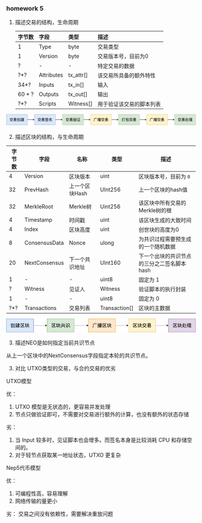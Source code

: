 
### homework 5

1. 描述交易的结构，生命周期

   | 字节数 | 字段       | 类型      | 描述                     |
   | ------ | ---------- | --------- | ------------------------ |
   | 1      | Type       | byte      | 交易类型                 |
   | 1      | Version    | byte      | 交易版本号，目前为0      |
   | ?      | -          | -         | 特定交易的数据           |
   | ?*?    | Attributes | tx_attr[] | 该交易所具备的额外特性   |
   | 34*?   | Inputs     | tx_in[]   | 输入                     |
   | 60 * ? | Outputs    | tx_out[]  | 输出                     |
   | ?*?    | Scripts    | Witness[] | 用于验证该交易的脚本列表 |

   

![res](./images/tx-life.png)



2. 描述区块的结构，与生命周期

| 字节数 | 字段          | 名称           | 类型          | 描述                                       |
| ------ | ------------- | -------------- | ------------- | ------------------------------------------ |
| 4      | Version       | 区块版本       | uint          | 区块版本号，目前为 `0`                     |
| 32     | PrevHash      | 上一个区块Hash | UInt256       | 上一个区块的hash值                         |
| 32     | MerkleRoot    | Merkle树       | Uint256       | 该区块中所有交易的Merkle树的根             |
| 4      | Timestamp     | 时间戳         | uint          | 该区块生成的大致时间                       |
| 4      | Index         | 区块高度       | uint          | 创世块的高度为0                            |
| 8      | ConsensusData | Nonce          | ulong         | 为共识过程需要预生成的一个随机数据         |
| 20     | NextConsensus | 下一个共识地址 | UInt160       | 下一个出块的共识节点的三分之二签名脚本hash |
| 1      | -             | -              | uint8         | 固定为 1                                   |
| ?      | Witness       | 见证人         | Witness       | 验证脚本的执行封装                         |
| 1      | -             | -              | uint8         | 固定为 0                                   |
| ?*?    | Transactions  | 交易列表       | Transaction[] | 区块的主数据                               |



![res](./images/block-life.png)




3. 描述NEO是如何指定当前共识节点

从上一个区块中的NextConsensus字段指定本轮的共识节点。


3. 对比 UTXO类型的交易，与合约交易的优劣

UTXO模型

优：
  1. UTXO 模型是无状态的，更容易并发处理
  2. 节点只做验证即可，不需要对交易进行额外的计算，也没有额外的状态存储

劣：
  1. 当 Input 较多时，见证脚本也会增多。而签名本身是比较消耗 CPU 和存储空间的。
  2. 对于轻节点获取某一地址状态，UTXO 更复杂

Nep5代币模型

优：
  1. 可编程性高，容易理解
  2. 网络传输的量更小

劣：
  交易之间没有依赖性，需要解决重放问题



